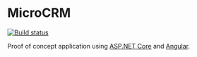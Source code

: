 # MicroCRM
[![Build status](https://ci.appveyor.com/api/projects/status/l2swhs10xp9yg3w3?svg=true)](https://ci.appveyor.com/project/lexdevel/microcrm)

Proof of concept application using [ASP.NET Core](https://asp.net/core) and [Angular](https://angular.io).
